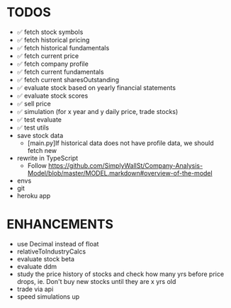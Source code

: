 # TODOS

- ✅ fetch stock symbols
- ✅ fetch historical pricing
- ✅ fetch historical fundamentals
- ✅ fetch current price
- ✅ fetch company profile
- ✅ fetch current fundamentals
- ✅ fetch current sharesOutstanding
- ✅ evaluate stock based on yearly financial statements
- ✅ evaluate stock scores
- ✅ sell price
- ✅ simulation (for x year and y daily price, trade stocks)
- ✅ test evaluate
- ✅ test utils
- save stock data
  - [main.py]If historical data does not have profile data, we should fetch new
- rewrite in TypeScript
  - Follow https://github.com/SimplyWallSt/Company-Analysis-Model/blob/master/MODEL.markdown#overview-of-the-model
- envs
- git
- heroku app

# ENHANCEMENTS

- use Decimal instead of float
- relativeToIndustryCalcs
- evaluate stock beta
- evaluate ddm
- study the price history of stocks and check how many yrs before price drops, ie. Don't buy new stocks until they are x yrs old
- trade via api
- speed simulations up
